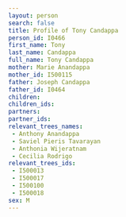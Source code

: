 ```yaml
---
layout: person
search: false
title: Profile of Tony Candappa
person_id: I0466
first_name: Tony
last_name: Candappa
full_name: Tony Candappa
mother: Marie Anandappa
mother_id: I500115
father: Joseph Candappa
father_id: I0464
children:
children_ids:
partners:
partner_ids:
relevant_trees_names:
 - Anthony Anandappa
 - Saviel Pieris Tavarayan
 - Anthonia Wijeratnam
 - Cecilia Rodrigo
relevant_trees_ids:
 - I500013
 - I500017
 - I500100
 - I500018
sex: M
---
```


